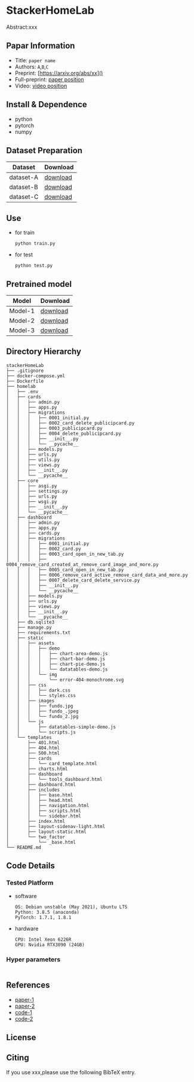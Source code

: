 StackerHomeLab
===
Abstract:xxx
## Papar Information
- Title:  `paper name`
- Authors:  `A`,`B`,`C`
- Preprint: [https://arxiv.org/abs/xx]()
- Full-preprint: [paper position]()
- Video: [video position]()

## Install & Dependence
- python
- pytorch
- numpy

## Dataset Preparation
| Dataset | Download |
| ---     | ---   |
| dataset-A | [download]() |
| dataset-B | [download]() |
| dataset-C | [download]() |

## Use
- for train
  ```
  python train.py
  ```
- for test
  ```
  python test.py
  ```
## Pretrained model
| Model | Download |
| ---     | ---   |
| Model-1 | [download]() |
| Model-2 | [download]() |
| Model-3 | [download]() |


## Directory Hierarchy
```
stackerHomeLab
├── .gitignore
├── docker-compose.yml
├── Dockerfile
├── homelab
│   ├── .env
│   ├── cards
│   │   ├── admin.py
│   │   ├── apps.py
│   │   ├── migrations
│   │   │   ├── 0001_initial.py
│   │   │   ├── 0002_card_delete_publicipcard.py
│   │   │   ├── 0003_publicipcard.py
│   │   │   ├── 0004_delete_publicipcard.py
│   │   │   ├── __init__.py
│   │   │   └── __pycache__
│   │   ├── models.py
│   │   ├── urls.py
│   │   ├── utils.py
│   │   ├── views.py
│   │   ├── __init__.py
│   │   └── __pycache__
│   ├── core
│   │   ├── asgi.py
│   │   ├── settings.py
│   │   ├── urls.py
│   │   ├── wsgi.py
│   │   ├── __init__.py
│   │   └── __pycache__
│   ├── dashboard
│   │   ├── admin.py
│   │   ├── apps.py
│   │   ├── cards.py
│   │   ├── migrations
│   │   │   ├── 0001_initial.py
│   │   │   ├── 0002_card.py
│   │   │   ├── 0003_card_open_in_new_tab.py
│   │   │   ├── 0004_remove_card_created_at_remove_card_image_and_more.py
│   │   │   ├── 0005_card_open_in_new_tab.py
│   │   │   ├── 0006_remove_card_active_remove_card_data_and_more.py
│   │   │   ├── 0007_delete_card_delete_service.py
│   │   │   ├── __init__.py
│   │   │   └── __pycache__
│   │   ├── models.py
│   │   ├── urls.py
│   │   ├── views.py
│   │   ├── __init__.py
│   │   └── __pycache__
│   ├── db.sqlite3
│   ├── manage.py
│   ├── requirements.txt
│   ├── static
│   │   ├── assets
│   │   │   ├── demo
│   │   │   │   ├── chart-area-demo.js
│   │   │   │   ├── chart-bar-demo.js
│   │   │   │   ├── chart-pie-demo.js
│   │   │   │   └── datatables-demo.js
│   │   │   └── img
│   │   │       └── error-404-monochrome.svg
│   │   ├── css
│   │   │   ├── dark.css
│   │   │   └── styles.css
│   │   ├── images
│   │   │   ├── fundo.jpg
│   │   │   ├── fundo_.jpeg
│   │   │   └── fundo_2.jpg
│   │   └── js
│   │       ├── datatables-simple-demo.js
│   │       └── scripts.js
│   └── templates
│       ├── 401.html
│       ├── 404.html
│       ├── 500.html
│       ├── cards
│       │   └── card_template.html
│       ├── charts.html
│       ├── dashboard
│       │   └── tools_dashboard.html
│       ├── dashboard.html
│       ├── includes
│       │   ├── base.html
│       │   ├── head.html
│       │   ├── navigation.html
│       │   ├── scripts.html
│       │   └── sidebar.html
│       ├── index.html
│       ├── layout-sidenav-light.html
│       ├── layout-static.html
│       └── two_factor
│           └── _base.html
└── README.md
```

## Code Details
### Tested Platform
- software
  ```
  OS: Debian unstable (May 2021), Ubuntu LTS
  Python: 3.8.5 (anaconda)
  PyTorch: 1.7.1, 1.8.1
  ```
- hardware
  ```
  CPU: Intel Xeon 6226R
  GPU: Nvidia RTX3090 (24GB)
  ```
### Hyper parameters
```
```
## References
- [paper-1]()
- [paper-2]()
- [code-1](https://github.com)
- [code-2](https://github.com)
  
## License

## Citing
If you use xxx,please use the following BibTeX entry.
```
```
